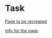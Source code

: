 # Task

[Page to be recreated](https://github.com/McLarenCollege/Flutter-Course-Notes/blob/master/html_basic_task-1.png)

[Info for the page](https://www.who.int/emergencies/diseases/novel-coronavirus-2019/advice-for-public)
